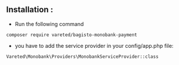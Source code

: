 ## Installation :
- Run the following command
```
composer require vareted/bagisto-monobank-payment
```

- you have to add the service provider in your config/app.php file:
```
Vareted\Monobank\Providers\MonobankServiceProvider::class
```
